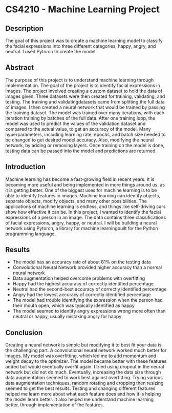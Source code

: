 # CS4210 - Machine Learning Project
## Description
The goal of this project was to create a machine learning model to classify the facial expressions into three different categories, happy, angry, and neutral. I used Pytorch to create the model.
## Abstract
The purpose of this project is to understand machine learning through implementation. The goal of the project is to identify facial expressions in images. The project involved creating a custom dataset to hold the data of images given. Three datasets were then created for training, validating, and testing. The training and validatingdatasets came from splitting the full data of images. I then created a neural network that would be trained by passing the training dataset. The model was trained over many iterations, with each iteration training by batches of the full data. After one training loop, the model was used to predict the values of the validation dataset and compared to the actual value, to get an accuracy of the model. Many hyperparameters, including learning rate, epochs, and batch size needed to 
be changed to get desired model accuracy. Also, modifying the neural network, by adding or removing layers. Once training on the model is done, testing data can be passed into the model and predictions are returned.
## Introduction
Machine learning has become a fast-growing field in recent years. It is becoming more useful and being implemented in more things around us, as it is getting better. One of the biggest uses for machine learning is to be able to identify features in images. Machine learning can identify objects, separate objects, modify objects, and many other possibilities. The applications of machine learning is endless, and things like self-driving cars show how effective it can be. In this project, I wanted to identify the facial expressions of a person in an image. The data contains three classifications of facial expressions, angry, happy, or neutral. I will be building a neural network using Pytorch, a library for machine learningbuilt for the Python programming language.
## Results
- The model has an accuracy rate of about 81% on the testing data
- Convolutional Neural Network provided higher accuracy than a normal neural network
- Data augmentation helped overcome problems with overfitting
- Happy had the highest accuracy of correctly identified percentage
- Neutral had the second-best accuracy of correctly identified percentage
- Angry had the lowest accuracy of correctly identified percentage
- The model had trouble identifying the expression when the person had their mouth open, which was typically identified as happy
- The model seemed to identify angry expressions wrong more often than neutral or happy, usually mistaking angry for happy
## Conclusion
Creating a neural network is simple but modifying it to best fit your data is the challenging part. A convolutional neural network worked much better for images. My model was overfitting, which led me to add momentum and weight decay to the optimizer. The model became better with these features added but would eventually overfit again. I tried using dropout in the neural network but did not do much. Eventually, increasing the data size through data augmentation seemed to work best against overfitting. Trying various data augmentation techniques, random rotating and cropping then resizing seemed to get the best results. Testing and changing different features helped me learn more about what each feature does and how it is helping the model learn better. It also helped me understand machine learning better, through implementation of the features.

